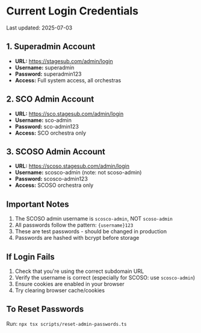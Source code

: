 # Current Login Credentials

Last updated: 2025-07-03

## 1. Superadmin Account
- **URL:** https://stagesub.com/admin/login
- **Username:** superadmin
- **Password:** superadmin123
- **Access:** Full system access, all orchestras

## 2. SCO Admin Account
- **URL:** https://sco.stagesub.com/admin/login
- **Username:** sco-admin
- **Password:** sco-admin123
- **Access:** SCO orchestra only

## 3. SCOSO Admin Account
- **URL:** https://scoso.stagesub.com/admin/login
- **Username:** scosco-admin (note: not scoso-admin)
- **Password:** scosco-admin123
- **Access:** SCOSO orchestra only

## Important Notes

1. The SCOSO admin username is `scosco-admin`, NOT `scoso-admin`
2. All passwords follow the pattern: `{username}123`
3. These are test passwords - should be changed in production
4. Passwords are hashed with bcrypt before storage

## If Login Fails

1. Check that you're using the correct subdomain URL
2. Verify the username is correct (especially for SCOSO: use `scosco-admin`)
3. Ensure cookies are enabled in your browser
4. Try clearing browser cache/cookies

## To Reset Passwords

Run: `npx tsx scripts/reset-admin-passwords.ts`
